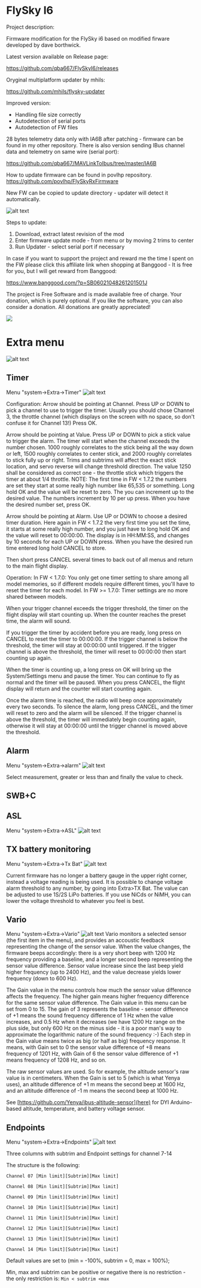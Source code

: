 # FlySky I6 
Project description:

Firmware modification for the FlySky i6 based on modified firware developed by dave borthwick.

Latest version available on Release page:

https://github.com/qba667/FlySkyI6/releases


Oryginal multiplatform updater by mhils:

https://github.com/mhils/flysky-updater

Improved version:
* Handling file size correctly
* Autodetection of serial ports
* Autodetection of FW files

28 bytes telemetry data only with IA6B after patching - firmware can be found in my other repository.
There is also version sending IBus channel data and telemetry on same wire (serial port):

https://github.com/qba667/MAVLinkToIbus/tree/master/IA6B

How to update firmware can be found in povlhp repository. 
https://github.com/povlhp/FlySkyRxFirmware


New FW can be copied to update directory - updater will detect it automatically.

![alt text](https://github.com/qba667/FlySkyI6/blob/master/update.png)

Steps to update:
1. Download, extract latest revision of the mod
2. Enter firmware update mode - from menu or by moving 2 trims to center
3. Run Updater - select serial port if necessary


In case if you want to support the project and reward me the time I spent on the FW please click this affiliate link when shopping at Banggood - It is free for you, but I will get reward from Banggood: 

https://www.banggood.com/?p=SB06021048261201501J

The project is Free Software and is made available free of charge. Your donation, which is purely optional.
If you like the software, you can also consider a donation.
All donations are greatly appreciated!

[<img src="https://www.paypalobjects.com/en_US/GB/i/btn/btn_donateCC_LG.gif">](https://www.paypal.com/cgi-bin/webscr?cmd=_s-xclick&hosted_button_id=VSM36U6F7EN68)

Extra menu
===
![alt text](https://github.com/qba667/FlySkyI6/blob/master/doc/img/menu/system/extra.jpg)

Timer
---
Menu "system->Extra->Timer"
![alt text](https://github.com/qba667/FlySkyI6/blob/master/doc/img/menu/system/extra/timer.jpg)

Configuration:
Arrow should be pointing at Channel. Press UP or DOWN to pick a channel to use to trigger the timer. Usually you should chose Channel 3, the throttle channel (which displays on the screen with no space, so don't confuse it for Channel 13!) Press OK.

Arrow should be pointing at Value. Press UP or DOWN to pick a stick value to trigger the alarm. The timer will start when the channel exceeds the number chosen. 1000 roughly correlates to the stick being all the way down or left, 1500 roughly correlates to center stick, and 2000 roughly correlates to stick fully up or right. Trims and subtrims will affect the exact stick location, and servo reverse will change threshold direction. The value 1250 shall be considered as correct one - the throttle stick which triggers the timer at about 1/4 throttle. 
NOTE: The first time in FW < 1.7.2 the numbers are set they start at some really high number like 65,535 or something. Long hold OK and the value will be reset to zero. 
The you can increment up to the desired value. The numbers increment by 10 per up press.
When you have the desired number set, press OK.

Arrow should be pointing at Alarm. Use UP or DOWN to choose a desired timer duration. 
Here again in FW < 1.7.2 the very first time you set the time, it starts at some really high number, and you just have to long hold OK and the value will reset to 00:00:00. The display is in HH:MM:SS, and changes by 10 seconds for each UP or DOWN press. When you have the desired run time entered long hold CANCEL to store. 

Then short press CANCEL several times to back out of all menus and return to the main flight display.

Operation: 
In FW < 1.7.0:
You only get one timer setting to share among all model memories, so if different models require different times, you'll have to reset the timer for each model.
In FW >= 1.7.0:
Timer settings are no more shared between models.

When your trigger channel exceeds the trigger threshold, the timer on the flight display will start counting up. When the counter reaches the preset time, the alarm will sound.

If you trigger the timer by accident before you are ready, long press on CANCEL to reset the timer to 00:00:00. If the trigger channel is below the threshold, the timer will stay at 00:00:00 until triggered. If the trigger channel is above the threshold, the timer will reset to 00:00:00 then start counting up again.

When the timer is counting up, a long press on OK will bring up the System/Settings menu and pause the timer. You can continue to fly as normal and the timer will be paused. When you press CANCEL, the flight display will return and the counter will start counting again.

Once the alarm time is reached, the radio will beep once approximately every two seconds. To silence the alarm, long press CANCEL, and the timer will reset to zero and the alarm will be silenced. If the trigger channel is above the threshold, the timer will immediately begin counting again, otherwise it will stay at 00:00:00 until the trigger channel is moved above the threshold.


Alarm
---
Menu "system->Extra->alarm"
![alt text](https://github.com/qba667/FlySkyI6/blob/master/doc/img/menu/system/extra/alarm.jpg)

Select measurement, greater or less than and finally the value to check.


SWB+C
---

ASL
---
Menu "system->Extra->ASL"
![alt text](https://github.com/qba667/FlySkyI6/blob/master/doc/img/menu/system/extra/asl.jpg)

TX battery monitoring
---
Menu "system->Extra->Tx Bat"
![alt text](https://github.com/qba667/FlySkyI6/blob/master/doc/img/menu/system/extra/tx-bat.jpg)

Current firmware has no longer a battery gauge in the upper right corner, instead a voltage reading is being used.
It is possible to change voltage alarm threshold to any number, by going into Extra>TX Bat. 
The value can be adjusted to use 1S/2S LiPo batteries.
If you use NiCds or NiMH, you can lower the voltage threshold to whatever you feel is best.

Vario
---
Menu "system->Extra->Vario"
![alt text](https://github.com/qba667/FlySkyI6/blob/master/doc/img/menu/system/extra/vario.jpg)
Vario monitors a selected sensor (the first item in the menu),
and provides an accoustic feedback representing the change of the sensor value.
When the value changes, the firmware beeps accordingly: there
is a very short beep with 1200 Hz frequency providing a baseline,
and a longer second beep representing the sensor value difference.
Sensor value increase since the last beep yield higher frequency
(up to 2400 Hz), and the value decrease yields lower frequency (down to 600 Hz).

The Gain value in the menu controls how much the sensor value difference
affects the frequency. The higher gain means higher frequency difference for
the same sensor value difference. The Gain value in this menu can be set from
0 to 15. The gain of 3 represents the baseline - sensor difference of +1
means the sound frequency difference of 1 Hz when the value increases,
and 0.5 Hz when it decreases (we have 1200 Hz range on the plus side, but only
600 Hz on the minus side - it is a poor man's way to approximate the
logarithmic nature of the sound frequency :-) Each step in the Gain value
means twice as big (or half as big) frequency response. It means, with
Gain set to 0 the sensor value difference of +8 means frequency of 1201 Hz,
with Gain of 6 the sensor value difference of +1 means frequency of 1208 Hz,
and so on.

The raw sensor values are used. So for example, the altitude sensor's raw
value is in centimeters. When the Gain is set to 5 (which is what Yenya
uses), an altitude difference of +1 m means the second beep at 1600 Hz,
and an altitude difference of -1 m means the second beep at 1000 Hz.

See [https://github.com/Yenya/ibus-altitude-sensor](here) for DYI Arduino-based
altitude, temperature, and battery voltage sensor. 

Endpoints
---
Menu "system->Extra->Endpoints"
![alt text](https://github.com/qba667/FlySkyI6/blob/master/doc/img/menu/system/extra/endpoints.jpg)

Three columns with subtrim and Endpoint settings for channel 7-14

The structure is the following:

`Channel 07 [Min limit][Subtrim][Max limit]`

`Channel 08 [Min limit][Subtrim][Max limit]`

`Channel 09 [Min limit][Subtrim][Max limit]`

`Channel 10 [Min limit][Subtrim][Max limit]`

`Channel 11 [Min limit][Subtrim][Max limit]`

`Channel 12 [Min limit][Subtrim][Max limit]`

`Channel 13 [Min limit][Subtrim][Max limit]`

`Channel 14 [Min limit][Subtrim][Max limit]`

Default values are set to (min = -100%, subtrim = 0, max = 100%);

Min, max and subtrim can be positive or negative there is no restriction - the only restriction is:
`Min < subtrim <max`



